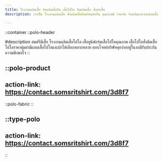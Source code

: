 ```yaml
---
title: โรงงานผลิตเสื้อ รับผลิตเสื้อยืด เสื้อโปโล รับผลิตเสื้อ สั่งทำเสื้อ
description: เราเป็น โรงงานผลิตเสื้อ สั่งผลิตเสื้อยืดพร้อมสกรีน คุณภาพดี ราคาส่ง รับผลิตและจำหน่ายเสื้อ พร้อมสกรีนโลโก้ ทำแบรนด์ตัวเอง

---
```


::container
::polo-header

#description
สมศรีมีเสื้อ โรงงานผลิตเสื้อโปโล เสื้อยูนิฟอร์มเสื้อโปโลคุณภาพ
เสื้อโปโลสั่งตัดเสื้อโปโลราคาคุ้มค่ามีแบบเสื้อโปโลและผ้าให้เลือกหลากหลาย
ตอบโจทย์บริษัทคุยง่ายอยู่ในงบมีรับประกันความพึงพอใจ
::

::polo-product
---
action-link: https://contact.somsritshirt.com/3d8f7
---

::polo-fabric
::


::type-polo
---
action-link: https://contact.somsritshirt.com/3d8f7
---


::